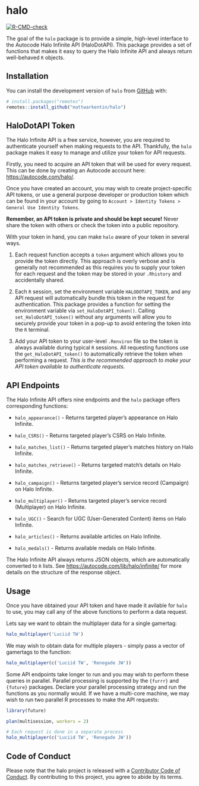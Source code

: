 
# halo

<!-- badges: start -->

[![R-CMD-check](https://github.com/mattwarkentin/halo/workflows/R-CMD-check/badge.svg)](https://github.com/mattwarkentin/halo/actions)
<!-- badges: end -->

The goal of the `halo` package is to provide a simple, high-level
interface to the Autocode Halo Infinite API (HaloDotAPI). This package
provides a set of functions that makes it easy to query the Halo
Infinite API and always return well-behaved `R` objects.

## Installation

You can install the development version of `halo` from
[GitHub](https://github.com/) with:

``` r
# install.packages("remotes")
remotes::install_github("mattwarkentin/halo")
```

## HaloDotAPI Token

The Halo Infinite API is a free service, however, you are required to
authenticate yourself when making requests to the API. Thankfully, the
`halo` package makes it easy to manage and utilize your token for API
requests.

Firstly, you need to acquire an API token that will be used for every
request. This can be done by creating an Autocode account here:
<https://autocode.com/halo/>.

Once you have created an account, you may wish to create
project-specific API tokens, or use a general purpose developer or
production token which can be found in your account by going to
`Account > Identity Tokens > General Use Identity Tokens`.

**Remember, an API token is private and should be kept secure!** Never
share the token with others or check the token into a public repository.

With your token in hand, you can make `halo` aware of your token in
several ways.

1.  Each request function accepts a `token` argument which allows you to
    provide the token directly. This approach is overly verbose and is
    generally not recommended as this requires you to supply your token
    for each request and the token may be stored in your `.Rhistory` and
    accidentally shared.

2.  Each `R` session, set the environment variable `HALODOTAPI_TOKEN`,
    and any API request will automatically bundle this token in the
    request for authentication. This package provides a function for
    setting the environment variable via `set_HaloDotAPI_token()`.
    Calling `set_HaloDotAPI_token()` without any arguments will allow
    you to securely provide your token in a pop-up to avoid entering the
    token into the `R` terminal.

3.  Add your API token to your user-level `.Renviron` file so the token
    is always available during typical `R` sessions. All requesting
    functions use the `get_HaloDotAPI_token()` to automatically retrieve
    the token when performing a request. *This is the recommended
    approach to make your API token available to authenticate requests.*

## API Endpoints

The Halo Infinite API offers nine endpoints and the `halo` package
offers corresponding functions:

-   `halo_appearance()` - Returns targeted player’s appearance on Halo
    Infinite.

-   `halo_CSRS()` - Returns targeted player’s CSRS on Halo Infinite.

-   `halo_matches_list()` - Returns targeted player’s matches history on
    Halo Infinite.

-   `halo_matches_retrieve()` - Returns targeted match’s details on Halo
    Infinite.

-   `halo_campaign()` - Returns targeted player’s service record
    (Campaign) on Halo Infinite.

-   `halo_multiplayer()` - Returns targeted player’s service record
    (Multiplayer) on Halo Infinite.

-   `halo_UGC()` - Search for UGC (User-Generated Content) items on Halo
    Infinite.

-   `halo_articles()` - Returns available articles on Halo Infinite.

-   `halo_medals()` - Returns available medals on Halo Infinite.

The Halo Infinite API always returns JSON objects, which are
automatically converted to `R` lists. See
<https://autocode.com/lib/halo/infinite/> for more details on the
structure of the response object.

## Usage

Once you have obtained your API token and have made it avilable for
`halo` to use, you may call any of the above functions to perform a data
request.

Lets say we want to obtain the multiplayer data for a single gamertag:

``` r
halo_multiplayer('Luciid TW')
```

We may wish to obtain data for multiple players - simply pass a vector
of gamertags to the function:

``` r
halo_multiplayer(c('Luciid TW', 'Renegade JW'))
```

Some API endpoints take longer to run and you may wish to perform these
queries in parallel. Parallel processing is supported by the `{furrr}`
and `{future}` packages. Declare your parallel processing strategy and
run the functions as you normally would. If we have a multi-core
machine, we may wish to run two parallel R processes to make the API
requests:

``` r
library(future)

plan(multisession, workers = 2)

# Each request is done in a separate process
halo_multiplayer(c('Luciid TW', 'Renegade JW'))
```

## Code of Conduct

Please note that the halo project is released with a [Contributor Code
of
Conduct](https://contributor-covenant.org/version/2/0/CODE_OF_CONDUCT.html).
By contributing to this project, you agree to abide by its terms.
